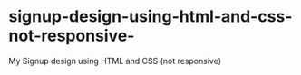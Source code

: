 # signup-design-using-html-and-css-not-responsive-
My Signup design using HTML and CSS (not responsive)
